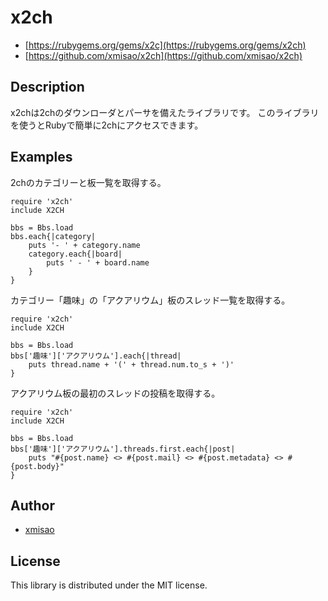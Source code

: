 # x2ch

- [https://rubygems.org/gems/x2c](https://rubygems.org/gems/x2ch)
- [https://github.com/xmisao/x2ch](https://github.com/xmisao/x2ch)

## Description

x2chは2chのダウンローダとパーサを備えたライブラリです。
このライブラリを使うとRubyで簡単に2chにアクセスできます。

## Examples

2chのカテゴリーと板一覧を取得する。

    require 'x2ch'
    include X2CH
    
    bbs = Bbs.load
    bbs.each{|category|
        puts '- ' + category.name
        category.each{|board|
            puts ' - ' + board.name 
        }
    }

カテゴリー「趣味」の「アクアリウム」板のスレッド一覧を取得する。

    require 'x2ch'
    include X2CH
    
    bbs = Bbs.load
    bbs['趣味']['アクアリウム'].each{|thread|
        puts thread.name + '(' + thread.num.to_s + ')'
    }

アクアリウム板の最初のスレッドの投稿を取得する。

    require 'x2ch'
    include X2CH
    
    bbs = Bbs.load
    bbs['趣味']['アクアリウム'].threads.first.each{|post|
        puts "#{post.name} <> #{post.mail} <> #{post.metadata} <> #{post.body}"
    }

## Author

- [xmisao](http://www.xmisao.com/)

## License

This library is distributed under the MIT license.
